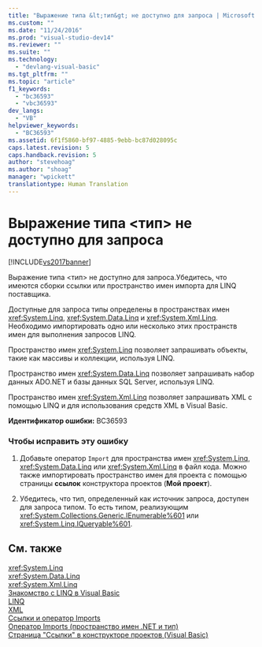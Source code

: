 ```yaml
---
title: "Выражение типа &lt;тип&gt; не доступно для запроса | Microsoft Docs"
ms.custom: ""
ms.date: "11/24/2016"
ms.prod: "visual-studio-dev14"
ms.reviewer: ""
ms.suite: ""
ms.technology: 
  - "devlang-visual-basic"
ms.tgt_pltfrm: ""
ms.topic: "article"
f1_keywords: 
  - "bc36593"
  - "vbc36593"
dev_langs: 
  - "VB"
helpviewer_keywords: 
  - "BC36593"
ms.assetid: 6f1f5860-bf97-4885-9ebb-bc87d028095c
caps.latest.revision: 5
caps.handback.revision: 5
author: "stevehoag"
ms.author: "shoag"
manager: "wpickett"
translationtype: Human Translation
---
```

# Выражение типа &lt;тип&gt; не доступно для запроса
[!INCLUDE[vs2017banner](../../../csharp/includes/vs2017banner.md)]

Выражение типа \<тип\> не доступно для запроса.Убедитесь, что имеются сборки ссылки или пространство имен импорта для LINQ поставщика.  
  
 Доступные для запроса типы определены в пространствах имен <xref:System.Linq>, <xref:System.Data.Linq> и <xref:System.Xml.Linq>.  Необходимо импортировать одно или несколько этих пространств имен для выполнения запросов LINQ.  
  
 Пространство имен <xref:System.Linq> позволяет запрашивать объекты, такие как массивы и коллекции, используя LINQ.  
  
 Пространство имен <xref:System.Data.Linq> позволяет запрашивать набор данных ADO.NET и базы данных SQL Server, используя LINQ.  
  
 Пространство имен <xref:System.Xml.Linq> позволяет запрашивать XML с помощью LINQ и для использования средств XML в Visual Basic.  
  
 **Идентификатор ошибки:** BC36593  
  
### Чтобы исправить эту ошибку  
  
1.  Добавьте оператор `Import` для пространства имен <xref:System.Linq>, <xref:System.Data.Linq> или <xref:System.Xml.Linq> в файл кода.  Можно также импортировать пространство имен для проекта с помощью страницы **ссылок** конструктора проектов \(**Мой проект**\).  
  
2.  Убедитесь, что тип, определенный как источник запроса, доступен для запроса типом.  То есть типом, реализующим <xref:System.Collections.Generic.IEnumerable%601> или <xref:System.Linq.IQueryable%601>.  
  
## См. также  
 <xref:System.Linq>   
 <xref:System.Data.Linq>   
 <xref:System.Xml.Linq>   
 [Знакомство с LINQ в Visual Basic](../../../visual-basic/programming-guide/language-features/linq/introduction-to-linq.md)   
 [LINQ](../../../visual-basic/programming-guide/language-features/linq/index.md)   
 [XML](../../../visual-basic/programming-guide/language-features/xml/index.md)   
 [Ссылки и оператор Imports](../../../visual-basic/programming-guide/program-structure/references-and-the-imports-statement.md)   
 [Оператор Imports \(пространство имен .NET и тип\)](../../../visual-basic/language-reference/statements/imports-statement-net-namespace-and-type.md)   
 [Страница "Ссылки" в конструкторе проектов \(Visual Basic\)](/visual-studio/ide/reference/references-page-project-designer-visual-basic)